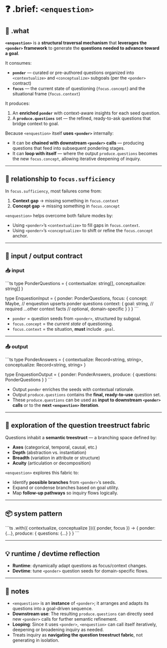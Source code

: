 # ❓ .brief: `<enquestion>`

## 🧭 .what
**`<enquestion>`** is a **structural traversal mechanism** that **leverages the `<ponder>` framework**
to generate the **questions needed to advance toward a goal**.

It consumes:
- **`ponder`** — curated or pre-authored questions organized into `<contextualize>` and `<conceptualize>` subgoals (per the `<ponder>` contract)
- **`focus`** — the current state of questioning (`focus.concept`) and the situational frame (`focus.context`)

It produces:
1. An **enriched `ponder`** with context-aware insights for each seed question.
2. A **`produce.questions`** set — the refined, ready-to-ask questions that bridge context to goal.

Because `<enquestion>` itself **uses `<ponder>`** internally:
- It can be **chained with downstream `<ponder>` calls** — producing questions that feed into subsequent pondering stages.
- It can **loop with itself** — where the output `produce.questions` becomes the new `focus.concept`, allowing iterative deepening of inquiry.

---

## 🔗 relationship to `focus.sufficiency`
In `focus.sufficiency`, most failures come from:
1. **Context gap** → missing something in `focus.context`
2. **Concept gap** → missing something in `focus.concept`

`<enquestion>` helps overcome both failure modes by:
- Using `<ponder>`’s `<contextualize>` to fill gaps in `focus.context`.
- Using `<ponder>`’s `<conceptualize>` to shift or refine the `focus.concept` anchor.

---

## 🧠 input / output contract

### 📥 input
\`\`\`ts
type PonderQuestions = {
  contextualize: string[],
  conceptualize: string[]
}

type EnquestionInput = {
  ponder: PonderQuestions,
  focus: {
    concept: Maybe<PonderQuestions>, // enquestion upserts ponder questions
    context: {
      goal: string,            // required
      ...other context facts   // optional, domain-specific
    }
  }
}
\`\`\`

- `ponder` = question seeds from `<ponder>`, structured by subgoal.
- `focus.concept` = the *current state* of questioning.
- `focus.context` = the situation, **must** include `.goal`.

---

### 📤 output
\`\`\`ts
type PonderAnswers = {
  contextualize: Record<string, string>,
  conceptualize: Record<string, string>
}

type EnquestionOutput = {
  ponder: PonderAnswers,
  produce: {
    questions: PonderQuestions
  }
}
\`\`\`

- Output `ponder` enriches the seeds with contextual rationale.
- Output `produce.questions` contains the **final, ready-to-use** question set.
- These `produce.questions` can be used as **input to downstream `<ponder>` calls** or to the **next `<enquestion>` iteration**.

---

## 🌿 exploration of the question treestruct fabric
Questions inhabit a **semantic treestruct** — a branching space defined by:
- **Axes** (categorical, temporal, causal, etc.)
- **Depth** (abstraction vs. instantiation)
- **Breadth** (variation in attribute or structure)
- **Acuity** (articulation or decomposition)

`<enquestion>` explores this fabric to:
- Identify **possible branches** from `<ponder>`’s seeds.
- Expand or condense branches based on goal utility.
- Map **follow-up pathways** so inquiry flows logically.

---

## 📦 system pattern
\`\`\`ts
<enquestion>.with({ contextualize, conceptualize })({
  ponder,
  focus
})
→ { ponder: {...}, produce: { questions: {...} } }
\`\`\`

---

## 💡 runtime / devtime reflection
- **Runtime**: dynamically adapt questions as focus/context changes.
- **Devtime**: tune `<ponder>` question seeds for domain-specific flows.

---

## 📎 notes
- `<enquestion>` is an **instance** of `<ponder>`; it arranges and adapts its questions into a goal-driven sequence.
- **Downstream use**: The resulting `produce.questions` can directly seed new `<ponder>` calls for further semantic refinement.
- **Looping**: Since it uses `<ponder>`, `<enquestion>` can call itself iteratively, deepening or broadening inquiry as needed.
- Treats inquiry as **navigating the question treestruct fabric**, not generating in isolation.
